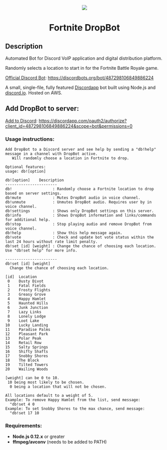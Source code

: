 
<p align="center"><img src="https://cdn.discordapp.com/avatars/487298106849886224/11a7eff4af1922c251ccb371599c14a2.png"></p>
<h1 align="center">Fortnite DropBot</h1>

## Description
Automated Bot for Discord VoIP application and digital distribution platform. 

Randomly selects a location to start in for the Fortnite Battle Royale game.

[Official Discord Bot](https://discordbots.org/bot/487298106849886224):
https://discordbots.org/bot/487298106849886224

A small, single-file, fully featured [Discordapp](https://discordapp.com) bot built using Node.js and [discord.io](https://github.com/izy521/discord.io).
Hosted on AWS.

## Add DropBot to server:

[Add to Discord](https://discordapp.com/oauth2/authorize?client_id=487298106849886224&scope=bot&permissions=0):
https://discordapp.com/oauth2/authorize?client_id=487298106849886224&scope=bot&permissions=0

### Usage instructions:
```
Add DropBot to a Discord server and see help by sending a "db!help" message in a channel with DropBot active.
   Will randomly choose a location in Fortnite to drop.

Optional features:
usage: db![option]

db![option]    Description
-----------------------
db!                  : Randomly choose a Fortnite location to drop based on server settings.
db!mute              : Mutes DropBot audio in voice channel.
db!unmute            : Unmutes DropBot audio. Requires user by in voice channel.
db!settings          : Shows only DropBot settings on this server.
db!info              : Shows DropBot information and links/commands for additional help.
db!stop              : Stop playing audio and remove DropBot from voice channel.
db!help              : Show this help message again.
db!vote              : Check and update bot vote status within the last 24 hours without rate limit penalty.
db!set [id] [weight] : Change the chance of choosing each location. Use "db!set help" for more info.

-----------------------
db!set [id] [weight]
  Change the chance of choosing each location.

[id]  Location
 0    Dusty Divot
 1    Fatal Fields
 2    Frosty Flights
 3    Greasy Grove
 4    Happy Hamlet
 5    Haunted Hills
 6    Junk Junction
 7    Lazy Links
 8    Lonely Lodge
 9    Loot Lake
10    Lucky Landing
11    Paradise Palms
12    Pleasant Park
13    Polar Peak
14    Retail Row
15    Salty Springs
16    Shifty Shafts
17    Snobby Shores
18    The Block
19    Tilted Towers
20    Wailing Woods

[weight] can be 0 to 10.
 10 being most likely to be chosen.
  0 being a location that will not be chosen.

All locations default to a weight of 5.
Example: To remove Happy Hamlet from the list, send message:
  "db!set 4 0
Example: To set Snobby Shores to the max chance, send message:
  "db!set 17 10
  ```

### Requirements:
* **Node.js 0.12.x** or greater
* **ffmpeg/avconv** (needs to be added to PATH)
